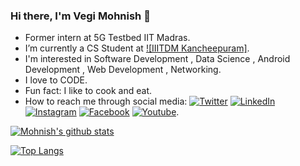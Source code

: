 ### Hi there, I'm Vegi Mohnish 👋

-  Former intern at 5G Testbed IIT Madras.
-  I’m currently a CS Student at [![IIITDM Kancheepuram]][2].
-  I'm interested in Software Development , Data Science , Android Development , Web Development , Networking.
-  I love to CODE.
-  Fun fact: I like to cook and eat.
-  How to reach me through social media: [![Twitter][3.2]][4]  [![LinkedIn][1.2]][1]  [![Instagram][2.2]][3]  [![Facebook][5.2]][5]  [![Youtube][4.2]][6].

[1.2]: https://img.shields.io/badge/linkedin-%230077B5.svg?&style=for-the-badge&logo=linkedin&logoColor=white
[2.2]: https://img.shields.io/badge/instagram-%23E4405F.svg?&style=for-the-badge&logo=instagram&logoColor=white
[3.2]: https://img.shields.io/badge/twitter-%231DA1F2.svg?&style=for-the-badge&logo=twitter&logoColor=white
[4.2]: https://img.shields.io/badge/youtube-%23FF0000.svg?&style=for-the-badge&logo=youtube&logoColor=white"
[5.2]: https://img.shields.io/badge/facebook-%231877F2.svg?&style=for-the-badge&logo=facebook&logoColor=white

[1]: https://www.linkedin.com/in/vegi-mohnish-885b2514a/
[2]: http://iiitdm.ac.in/
[3]: https://www.instagram.com/mohnish_vegi/
[4]: https://twitter.com/MohnishVegi
[5]: https://www.facebook.com/mohnish.vegi/
[6]: https://www.youtube.com/channel/UCCDEMksPpkAQUFUcGYhEWmw/featured?view_as=subscriber

[![Mohnish's github stats](https://github-readme-stats.vercel.app/api?username=VegiMohnish&show_icons=true&theme=radical)](https://github.com/VegiMohnish/github-readme-stats)

[![Top Langs](https://github-readme-stats.vercel.app/api/top-langs/?username=VegiMohnish&layout=compact)](https://github.com/VegiMohnish/github-readme-stats)


